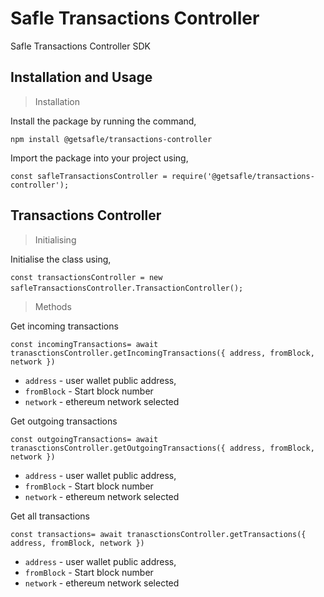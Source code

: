 # **Safle Transactions Controller**

Safle Transactions Controller SDK


## **Installation and Usage**

> Installation

Install the package by running the command,

`npm install @getsafle/transactions-controller`

Import the package into your project using,

`const safleTransactionsController = require('@getsafle/transactions-controller');`

## **Transactions Controller**

> Initialising

Initialise the class using,

`const transactionsController = new safleTransactionsController.TransactionController();` 

> Methods

Get incoming transactions

`const incomingTransactions= await tranasctionsController.getIncomingTransactions({ address, fromBlock, network }) `

* `address` - user wallet public address, 
* `fromBlock` - Start block number
* `network` - ethereum network selected


Get outgoing transactions

`const outgoingTransactions= await tranasctionsController.getOutgoingTransactions({ address, fromBlock, network }) `

* `address` - user wallet public address, 
* `fromBlock` - Start block number
* `network` - ethereum network selected


Get all transactions

`const transactions= await tranasctionsController.getTransactions({ address, fromBlock, network }) `

* `address` - user wallet public address, 
* `fromBlock` - Start block number
* `network` - ethereum network selected